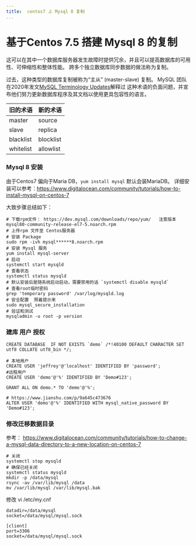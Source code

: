 ```yaml
---
title:  centos7 上 Mysql 8 复制
...
```


# 基于Centos 7.5 搭建 Mysql 8 的复制
这可以在其中一个数据库服务器发生故障时提供冗余，并且可以提高数据库的可用性、可伸缩性和整体性能。 跨多个独立数据库同步数据的做法称为复制。 

 过去，这种类型的数据库复制被称为“主从” (master-slave) 复制。 MySQL 团队在2020年发文[MySQL Terminology Updates](https://dev.mysql.com/blog-archive/mysql-terminology-updates/)解释过 这种术语的负面问题，并宣布他们努力更新数据库程序及其文档以使用更具包容性的语言。 


|旧的术语 	| 新的术语|
| -------- | -------- | 
| master 	| source| 
| slave 	| replica| 
| blacklist 	| blocklist| 
| whitelist | 	allowlist| 

### Mysql 8 安装

由于Centos7 偏向于Maria DB，`yum install mysql` 默认会装MariaDB。  详细安装可以参考：https://www.digitalocean.com/community/tutorials/how-to-install-mysql-on-centos-7

大致步骤总结如下：
```
# 下载rpm文件： https://dev.mysql.com/downloads/repo/yum/   注意版本 mysql80-community-release-el7-5.noarch.rpm
# 上传rpm 文件至 Centos服务器
# 安装 Package 
sudo rpm -ivh mysql******8.noarch.rpm
# 安装 Mysql 服务
yum install mysql-server
# 启动
systemctl start mysqld
# 查看状态
systemctl status mysqld
# 默认安装后是随系统启动启动，需要禁用的话 `systemctl disable mysqld`
# 查看root临时密码
grep 'temporary password' /var/log/mysqld.log
# 安全配置  照着提示来
sudo mysql_secure_installation
# 验证和测试
mysqladmin -u root -p version
```

### 建库 用户 授权

```
CREATE DATABASE  IF NOT EXISTS `demo` /*!40100 DEFAULT CHARACTER SET utf8 COLLATE utf8_bin */;

# 本地用户
CREATE USER 'jeffrey'@'localhost' IDENTIFIED BY 'password';  
#远程用户
CREATE USER 'demo'@'%' IDENTIFIED BY 'Demo#123';

GRANT ALL ON demo.* TO 'demo'@'%';

# https://www.jianshu.com/p/9a645c473676
ALTER USER 'demo'@'%' IDENTIFIED WITH mysql_native_password BY 'Demo#123';
```

### 修改迁移数据目录

参考： https://www.digitalocean.com/community/tutorials/how-to-change-a-mysql-data-directory-to-a-new-location-on-centos-7

```
# 关闭
systemctl stop mysqld
# 确保已经关闭
systemctl status mysqld
mkdir -p /data/mysql
rsync -av /var/lib/mysql /data
mv /var/lib/mysql /var/lib/mysql.bak
```

修改 vi /etc/my.cnf
```
datadir=/data/mysql
socket=/data/mysql/mysql.sock

[client]
port=3306
socket=/data/mysql/mysql.sock

```



